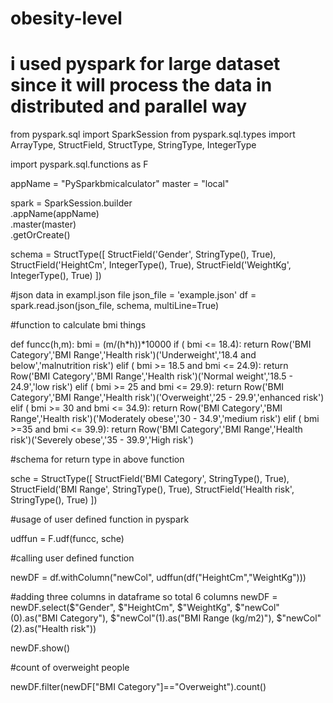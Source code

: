 # obesity-level
# i used pyspark for large dataset since it will process the data in distributed and parallel way


from pyspark.sql import SparkSession
from pyspark.sql.types import ArrayType, StructField, StructType, StringType, IntegerType

import pyspark.sql.functions as F

appName = "PySparkbmicalculator"
master = "local"

spark = SparkSession.builder \
    .appName(appName) \
    .master(master) \
    .getOrCreate()

schema = StructType([
    StructField('Gender', StringType(), True),
    StructField('HeightCm', IntegerType(), True),
    StructField('WeightKg', IntegerType(), True)
])

#json data in exampl.json file
json_file = 'example.json'
df = spark.read.json(json_file, schema, multiLine=True)

#function to calculate bmi things

def funcc(h,m):
	bmi = (m/(h*h))*10000
	if ( bmi <= 18.4):
   		return Row('BMI Category','BMI Range','Health risk')('Underweight','18.4 and below','malnutrition risk')
	elif ( bmi >= 18.5 and bmi <= 24.9):
   		return Row('BMI Category','BMI Range','Health risk')('Normal weight','18.5 - 24.9','low risk')
	elif ( bmi >= 25 and bmi <= 29.9):
   		return Row('BMI Category','BMI Range','Health risk')('Overweight','25 - 29.9','enhanced risk')
	elif ( bmi >= 30 and bmi <= 34.9):
   		return Row('BMI Category','BMI Range','Health risk')('Moderately obese','30 - 34.9','medium risk')
	elif ( bmi >=35 and bmi <= 39.9):
   		return Row('BMI Category','BMI Range','Health risk')('Severely obese','35 - 39.9','High risk')

#schema for return type in above function

sche = StructType([
    StructField('BMI Category', StringType(), True),
    StructField('BMI Range', StringType(), True),
    StructField('Health risk', StringType(), True)
])

#usage of user defined function in pyspark

udffun = F.udf(funcc, sche)

#calling user defined function

newDF = df.withColumn("newCol", udffun(df("HeightCm","WeightKg")))


#adding three columns in dataframe so total 6 columns
newDF = newDF.select($"Gender", $"HeightCm", $"WeightKg", $"newCol"(0).as("BMI Category"), $"newCol"(1).as("BMI Range (kg/m2)"), $"newCol"(2).as("Health risk"))

newDF.show()

#count of overweight people

newDF.filter(newDF["BMI Category"]=="Overweight").count()  
